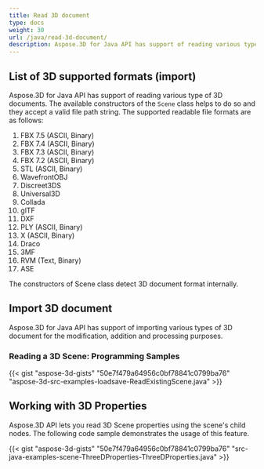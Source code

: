 ```yaml
---
title: Read 3D document
type: docs
weight: 30
url: /java/read-3d-document/
description: Aspose.3D for Java API has support of reading various type of 3D documents.
---
```


## **List of 3D supported formats (import)**
Aspose.3D for Java API has support of reading various type of 3D documents. The available constructors of the `Scene` class helps to do so and they accept a valid file path string. The supported readable file formats are as follows:

1. FBX 7.5 (ASCII, Binary)
1. FBX 7.4 (ASCII, Binary)
1. FBX 7.3 (ASCII, Binary)
1. FBX 7.2 (ASCII, Binary)
1. STL (ASCII, Binary)
1. WavefrontOBJ
1. Discreet3DS
1. Universal3D
1. Collada
1. glTF
1. DXF
1. PLY (ASCII, Binary)
1. X (ASCII, Binary)
1. Draco
1. 3MF
1. RVM (Text, Binary)
1. ASE

The constructors of Scene class detect 3D document format internally.
## **Import 3D document**
Aspose.3D for Java API has support of importing various types of 3D document for the modification, addition and processing purposes.
### **Reading a 3D Scene: Programming Samples**
{{< gist "aspose-3d-gists" "50e7f479a64956c0bf78841c0799ba76" "aspose-3d-src-examples-loadsave-ReadExistingScene.java" >}}
## **Working with 3D Properties**
Aspose.3D API lets you read 3D Scene properties using the scene's child nodes. The following code sample demonstrates the usage of this feature.

{{< gist "aspose-3d-gists" "50e7f479a64956c0bf78841c0799ba76" "src-java-examples-scene-ThreeDProperties-ThreeDProperties.java" >}}


